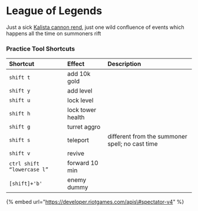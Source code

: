 # League of Legends

Just a sick [Kalista cannon rend](https://www.reddit.com/link/ax7ro6/video/bhvt96r254k21/player?utm_source=reddit&utm_medium=usertext&utm_name=KalistaMains&utm_content=t3_ax7ro6), just one wild confluence of events which happens all the time on summoners rift

### Practice Tool Shortcuts 

| Shortcut | Effect | Description |
| :--- | :--- | :--- |
| `shift t`  | add 10k gold |  |
| `shift y`  | add level |  |
| `shift u`  | lock level |  |
| `shift h` | lock tower health |  |
| `shift g` | turret aggro |  |
| `shift s` | teleport | different from the summoner spell; no cast time  |
| `shift v` | revive |  |
| `ctrl shift “lowercase l”` | forward 10 min |  |
| `[shift]+'b'` | enemy dummy |  |



{% embed url="https://developer.riotgames.com/apis\#spectator-v4" %}



